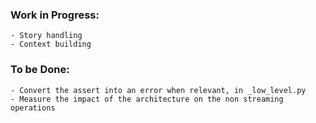 ### Work in Progress:
    - Story handling
    - Context building


### To be Done:
    - Convert the assert into an error when relevant, in _low_level.py
    - Measure the impact of the architecture on the non streaming operations